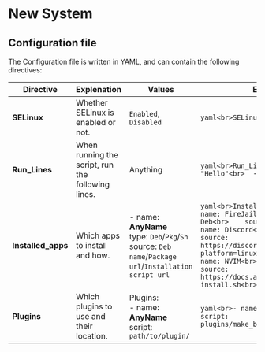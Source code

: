 # New System


## Configuration file

The Configuration file is written in YAML, and can contain the following directives:

| **Directive**      | **Explenation**                                   | **Values**                                                                                              | **Example**                                                                                                                                                                                                                                                                                                                          |
|--------------------|---------------------------------------------------|---------------------------------------------------------------------------------------------------------|--------------------------------------------------------------------------------------------------------------------------------------------------------------------------------------------------------------------------------------------------------------------------------------------------------------------------------------|
| **SELinux**        | Whether SELinux is enabled or not.                | `Enabled`, `Disabled`                                                                                   | ```yaml<br>SELinux: Enabled<br>```                                                                                                                                                                                                                                                                                                   |
| **Run_Lines**      | When running the script, run the following lines. | Anything                                                                                                | ```yaml<br>Run_Lines:<br>  - echo "Hello"<br>  - echo "Hey"<br>```                                                                                                                                                                                                                                                                   |
| **Installed_apps** | Which apps to install and how.                    | - name: **AnyName**<br>  type: `Deb`/`Pkg`/`Sh`<br>  source: `Deb name`/`Package url`/`Installation script url` | ```yaml<br>Installed_apps:<br>  - name: FireJail<br>    type: Deb<br>    source: firejail<br>  - name: Discord<br>    type: Pkg<br>    source: https://discord.com/api/download?platform=linux&format=deb<br>  - name: NVIM<br>    type: Sh<br>    source: https://docs.alum.sh/files/NVIM-install.sh<br>``` |
| **Plugins**        | Which plugins to use and their location.          | Plugins:<br>  - name: **AnyName**<br>    script: `path/to/plugin/`                                      | ```yaml<br>- name: make_backup<br>	script: plugins/make_backup/install.sh<br>```                                                                                                                                                                                                                                                     |

